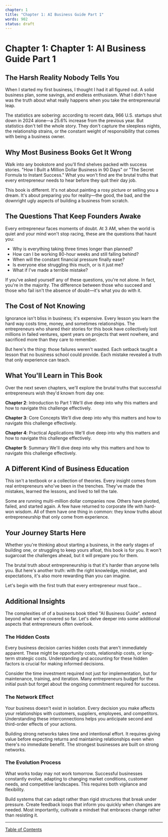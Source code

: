 ```yaml
---
chapter: 1
title: "Chapter 1: AI Business Guide Part 1"
words: 902
status: draft
---
```


# Chapter 1: Chapter 1: AI Business Guide Part 1

## The Harsh Reality Nobody Tells You

When I started my first business, I thought I had it all figured out. A solid business plan, some savings, and endless enthusiasm. What I didn't have was the truth about what really happens when you take the entrepreneurial leap.

The statistics are sobering: according to recent data, 966 U.S. startups shut down in 2024 alone—a 25.6% increase from the previous year. But statistics don't tell the whole story. They don't capture the sleepless nights, the relationship strains, or the constant weight of responsibility that comes with being a business owner.

## Why Most Business Books Get It Wrong

Walk into any bookstore and you'll find shelves packed with success stories. "How I Built a Million Dollar Business in 90 Days" or "The Secret Formula to Instant Success." What you won't find are the brutal truths that every entrepreneur needs to hear before they quit their day job.

This book is different. It's not about painting a rosy picture or selling you a dream. It's about preparing you for reality—the good, the bad, and the downright ugly aspects of building a business from scratch.

## The Questions That Keep Founders Awake

Every entrepreneur faces moments of doubt. At 3 AM, when the world is quiet and your mind won't stop racing, these are the questions that haunt you:

- Why is everything taking three times longer than planned?
- How can I be working 80-hour weeks and still falling behind?
- When will the constant financial pressure finally ease?
- Is everyone else struggling this much, or is it just me?
- What if I've made a terrible mistake?

If you've asked yourself any of these questions, you're not alone. In fact, you're in the majority. The difference between those who succeed and those who fail isn't the absence of doubt—it's what you do with it.

## The Cost of Not Knowing

Ignorance isn't bliss in business; it's expensive. Every lesson you learn the hard way costs time, money, and sometimes relationships. The entrepreneurs who shared their stories for this book have collectively lost millions in failed ventures, spent years on projects that went nowhere, and sacrificed more than they care to remember.

But here's the thing: those failures weren't wasted. Each setback taught a lesson that no business school could provide. Each mistake revealed a truth that only experience can teach.

## What You'll Learn in This Book

Over the next seven chapters, we'll explore the brutal truths that successful entrepreneurs wish they'd known from day one:

**Chapter 2**: Introduction to Part 1
We'll dive deep into why this matters and how to navigate this challenge effectively.

**Chapter 3**: Core Concepts
We'll dive deep into why this matters and how to navigate this challenge effectively.

**Chapter 4**: Practical Applications
We'll dive deep into why this matters and how to navigate this challenge effectively.

**Chapter 5**: Summary
We'll dive deep into why this matters and how to navigate this challenge effectively.

## A Different Kind of Business Education

This isn't a textbook or a collection of theories. Every insight comes from real entrepreneurs who've been in the trenches. They've made the mistakes, learned the lessons, and lived to tell the tale.

Some are running multi-million dollar companies now. Others have pivoted, failed, and started again. A few have returned to corporate life with hard-won wisdom. All of them have one thing in common: they know truths about entrepreneurship that only come from experience.

## Your Journey Starts Here

Whether you're thinking about starting a business, in the early stages of building one, or struggling to keep yours afloat, this book is for you. It won't sugarcoat the challenges ahead, but it will prepare you for them.

The brutal truth about entrepreneurship is that it's harder than anyone tells you. But here's another truth: with the right knowledge, mindset, and expectations, it's also more rewarding than you can imagine.

Let's begin with the first truth that every entrepreneur must face...


## Additional Insights

The complexities of of a business book titled "AI Business Guide". extend beyond what we've covered so far. Let's delve deeper into some additional aspects that entrepreneurs often overlook.

### The Hidden Costs

Every business decision carries hidden costs that aren't immediately apparent. These might be opportunity costs, relationship costs, or long-term strategic costs. Understanding and accounting for these hidden factors is crucial for making informed decisions.

Consider the time investment required not just for implementation, but for maintenance, training, and iteration. Many entrepreneurs budget for the initial push but forget about the ongoing commitment required for success.

### The Network Effect

Your business doesn't exist in isolation. Every decision you make affects your relationships with customers, suppliers, employees, and competitors. Understanding these interconnections helps you anticipate second and third-order effects of your actions.

Building strong networks takes time and intentional effort. It requires giving value before expecting returns and maintaining relationships even when there's no immediate benefit. The strongest businesses are built on strong networks.

### The Evolution Process

What works today may not work tomorrow. Successful businesses constantly evolve, adapting to changing market conditions, customer needs, and competitive landscapes. This requires both vigilance and flexibility.

Build systems that can adapt rather than rigid structures that break under pressure. Create feedback loops that inform you quickly when changes are needed. Most importantly, cultivate a mindset that embraces change rather than resisting it.



---

[Table of Contents](index.md)